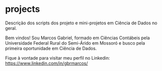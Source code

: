 # projects
Descrição dos scripts dos projeto e mini-projetos em Ciência de Dados no geral.

Bem vindos! Sou Marcos Gabriel, formado em Ciências Contábeis pela Universidade Federal Rural do Semi-Árido em Mossoró
e busco pela primeira oportunidade em Ciência de Dados.

Fique à vontade para visitar meu perfil no Linkedin: https://www.linkedin.com/in/gbrmarcos/
